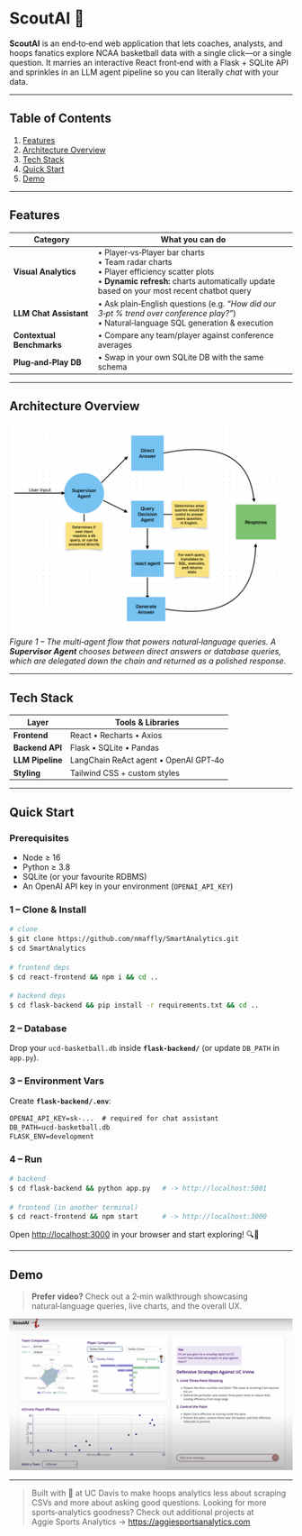 # ScoutAI 🏀

**ScoutAI** is an end‑to‑end web application that lets coaches, analysts, and hoops fanatics explore NCAA basketball data with a single click—or a single question.  It marries an interactive React front‑end with a Flask + SQLite API and sprinkles in an LLM agent pipeline so you can literally *chat* with your data.

---

## Table of Contents

1. [Features](#features)
2. [Architecture Overview](#architecture-overview)
3. [Tech Stack](#tech-stack)
4. [Quick Start](#quick-start)
5. [Demo](#Demo)

---

## Features

| Category                  | What you can do                                                                                                                                                                                  |
| ------------------------- | ------------------------------------------------------------------------------------------------------------------------------------------------------------------------------------------------ |
| **Visual Analytics**      | • Player‑vs‑Player bar charts  <br/>• Team radar charts  <br/>• Player efficiency scatter plots  <br/>• **Dynamic refresh:** charts automatically update based on your most recent chatbot query |
| **LLM Chat Assistant**    | • Ask plain‑English questions (e.g. *“How did our 3‑pt % trend over conference play?”*)  <br/>• Natural‑language SQL generation & execution                                                      |
| **Contextual Benchmarks** | • Compare any team/player against conference averages                                                                                                                                            |
| **Plug‑and‑Play DB**      | • Swap in your own SQLite DB with the same schema                                                                                                                                                |

---

## Architecture Overview

![LLM agent architecture](docs/LLM_flowchart.png)
*Figure 1 – The multi‑agent flow that powers natural‑language queries. A **Supervisor Agent** chooses between direct answers or database queries, which are delegated down the chain and returned as a polished response.*

---

## Tech Stack

| Layer            | Tools & Libraries                     |
| ---------------- | ------------------------------------- |
| **Frontend**     | React • Recharts • Axios              |
| **Backend API**  | Flask • SQLite • Pandas               |
| **LLM Pipeline** | LangChain ReAct agent • OpenAI GPT‑4o |
| **Styling**      | Tailwind CSS + custom styles          |

---

## Quick Start

### Prerequisites

* Node ≥ 16
* Python ≥ 3.8
* SQLite (or your favourite RDBMS)
* An OpenAI API key in your environment (`OPENAI_API_KEY`)

### 1 – Clone & Install

```bash
# clone
$ git clone https://github.com/nmaffly/SmartAnalytics.git
$ cd SmartAnalytics

# frontend deps
$ cd react-frontend && npm i && cd ..

# backend deps
$ cd flask-backend && pip install -r requirements.txt && cd ..
```

### 2 – Database

Drop your `ucd-basketball.db` inside **`flask-backend/`** (or update `DB_PATH` in `app.py`).

### 3 – Environment Vars

Create **`flask-backend/.env`**:

```
OPENAI_API_KEY=sk-...  # required for chat assistant
DB_PATH=ucd-basketball.db
FLASK_ENV=development
```

### 4 – Run

```bash
# backend
$ cd flask-backend && python app.py   # -> http://localhost:5001

# frontend (in another terminal)
$ cd react-frontend && npm start      # -> http://localhost:3000
```

Open [http://localhost:3000](http://localhost:3000) in your browser and start exploring! 🔍🏀

---

## Demo

> **Prefer video?** Check out a 2‑min walkthrough showcasing natural‑language queries, live charts, and the overall UX.
>
[![Watch the demo](docs/scoutAI_demo_thumbnail.png)](https://youtu.be/13Nr5UfkLH4)


---

> Built with 💙 at UC Davis to make hoops analytics less about scraping CSVs and more about asking good questions.
> Looking for more sports‑analytics goodness?  Check out additional projects at Aggie Sports Analytics → https://aggiesportsanalytics.com

